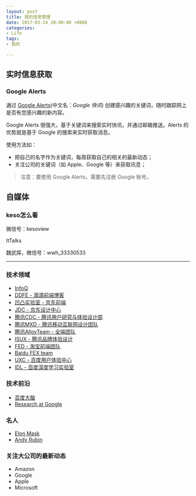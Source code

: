 ```yaml
---
layout: post
title: 我的信息管理
date: 2017-03-24 20:00:00 +0800
categories:
- Life
tags:
- 我的

---
```


## 实时信息获取

### Google Alerts

通过 [Google Alerts](https://www.google.com/alerts)(中文名：*Google 快讯*) 创建感兴趣的关键词，随时跟踪网上是否有您感兴趣的新内容。

Google Alerts 很强大，基于关键词来搜索实时快讯，并通过邮箱推送。Alerts 的优势就是基于 Google 的搜索来实时获取消息。

使用方法如：

- 把自己的名字作为关键词，每周获取自己的相关的最新动态；
- 关注公司的关键词（如 Apple、Google 等）来获取讯息；

> 注意：要使用 Google Alerts，需要先注册 Google 账号。

## 自媒体

### keso怎么看

微信号：kesoview

ItTalks

魏武挥，微信号：wwh_33330533 


----

### 技术领域

- [InfoQ](http://www.infoq.com/cn/)
- [DDFE - 滴滴前端博客](https://github.com/DDFE/DDFE-blog)
- [凹凸实验室 - 京东前端](https://aotu.io/)
- [JDC - 京东设计中心](https://jdc.jd.com/)
- [腾讯CDC - 腾讯用户研究与体验设计部](http://cdc.tencent.com)
- [腾讯MXD - 腾讯移动互联网设计团队](http://mxd.tencent.com/)
- [腾讯AlloyTeam - 全端团队](http://www.alloyteam.com/)
- [ISUX - 腾讯品牌体验设计](https://isux.tencent.com/)
- [FED - 淘宝前端团队](http://taobaofed.org/)
- [Baidu FEX team](https://github.com/fex-team)
- [UXC - 百度用户体验中心](http://mux.baidu.com/case)
- [IDL - 百度深度学习实验室](http://idl.baidu.com/IDL-direction.html)


### 技术前沿

- [百度大脑](https://ai.baidu.com/)
- [Research at Google](https://research.google.com/)

### 名人

- [Elon Mask](https://twitter.com/elonmusk)
- [Andy Rubin](https://twitter.com/Arubin)


### 关注大公司的最新动态

- Amazon
- Google
- Apple
- Microsoft

